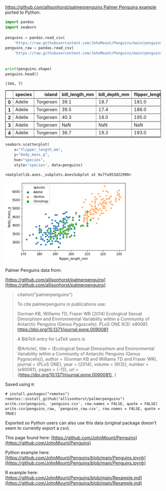 [https://github.com/allisonhorst/palmerpenguins Palmer Penguins example](https://github.com/allisonhorst/palmerpenguins) ported to Python.


```python
import pandas
import seaborn

penguins = pandas.read_csv(
    'https://raw.githubusercontent.com/JohnMount/Penguins/main/penguins.csv')
penguins_raw = pandas.read_csv(
    'https://raw.githubusercontent.com/JohnMount/Penguins/main/penguins_raw.csv')


print(penguins.shape)
penguins.head()
```

    (344, 7)





<div>
<table border="1" class="dataframe">
  <thead>
    <tr style="text-align: right;">
      <th></th>
      <th>species</th>
      <th>island</th>
      <th>bill_length_mm</th>
      <th>bill_depth_mm</th>
      <th>flipper_length_mm</th>
      <th>body_mass_g</th>
      <th>sex</th>
    </tr>
  </thead>
  <tbody>
    <tr>
      <th>0</th>
      <td>Adelie</td>
      <td>Torgersen</td>
      <td>39.1</td>
      <td>18.7</td>
      <td>181.0</td>
      <td>3750.0</td>
      <td>male</td>
    </tr>
    <tr>
      <th>1</th>
      <td>Adelie</td>
      <td>Torgersen</td>
      <td>39.5</td>
      <td>17.4</td>
      <td>186.0</td>
      <td>3800.0</td>
      <td>female</td>
    </tr>
    <tr>
      <th>2</th>
      <td>Adelie</td>
      <td>Torgersen</td>
      <td>40.3</td>
      <td>18.0</td>
      <td>195.0</td>
      <td>3250.0</td>
      <td>female</td>
    </tr>
    <tr>
      <th>3</th>
      <td>Adelie</td>
      <td>Torgersen</td>
      <td>NaN</td>
      <td>NaN</td>
      <td>NaN</td>
      <td>NaN</td>
      <td>NaN</td>
    </tr>
    <tr>
      <th>4</th>
      <td>Adelie</td>
      <td>Torgersen</td>
      <td>36.7</td>
      <td>19.3</td>
      <td>193.0</td>
      <td>3450.0</td>
      <td>female</td>
    </tr>
  </tbody>
</table>
</div>




```python
seaborn.scatterplot(
    x="flipper_length_mm", 
    y="body_mass_g",
    hue="species", 
    style="species", data=penguins)

```




    <matplotlib.axes._subplots.AxesSubplot at 0x7fa953d22990>




![png](output_2_1.png)


Palmer Penguins data from:

  [https://github.com/allisonhorst/palmerpenguins](https://github.com/allisonhorst/palmerpenguins)

>citation("palmerpenguins")
>
> To cite palmerpenguins in publications use:
>
>   Gorman KB, Williams TD, Fraser WR (2014) Ecological Sexual Dimorphism
>   and Environmental Variability within a Community of Antarctic
>   Penguins (Genus Pygoscelis). PLoS ONE 9(3): e90081.
>   https://doi.org/10.1371/journal.pone.0090081
>
> A BibTeX entry for LaTeX users is
>
>   @Article{,
>     title = {Ecological Sexual Dimorphism and Environmental Variability within a Community of Antarctic Penguins (Genus Pygoscelis)},
>     author = {Gorman KB and Williams TD and Fraser WR},
>     journal = {PLoS ONE},
>     year = {2014},
>     volume = {9(3)},
>     number = {e90081},
>     pages = {-13},
>     url = {https://doi.org/10.1371/journal.pone.0090081},
>   }


Saved using `R`:

    # install.packages("remotes")
    remotes::install_github("allisonhorst/palmerpenguins")
    write.csv(penguins, 'penguins.csv', row.names = FALSE, quote = FALSE)
    write.csv(penguins_raw, 'penguins_raw.csv', row.names = FALSE, quote = TRUE)

Exported so Python users can also use this data (original package doesn't seem to currently export a csv).


This page found here: [https://github.com/JohnMount/Penguins](https://github.com/JohnMount/Penguins)

Python example here: [https://github.com/JohnMount/Penguins/blob/main/Penguins.ipynb](https://github.com/JohnMount/Penguins/blob/main/Penguins.ipynb)

R example here: [https://github.com/JohnMount/Penguins/blob/main/Rexample.md](https://github.com/JohnMount/Penguins/blob/main/Rexample.md)

